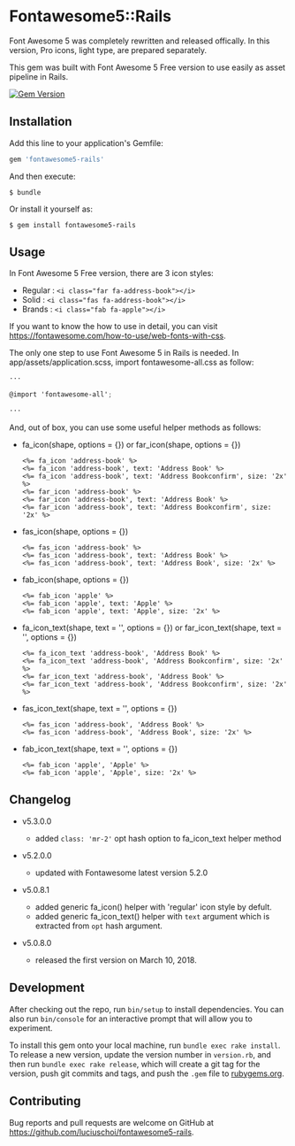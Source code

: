 # Fontawesome5::Rails

Font Awesome 5 was completely rewritten and released offically.
In this version, Pro icons, light type, are prepared separately.

This gem was built with Font Awesome 5 Free version to use easily as asset pipeline in Rails.

[![Gem Version](https://badge.fury.io/rb/fontawesome5-rails.svg)](https://badge.fury.io/rb/fontawesome5-rails)

## Installation

Add this line to your application's Gemfile:

```ruby
gem 'fontawesome5-rails'
```

And then execute:

    $ bundle

Or install it yourself as:

    $ gem install fontawesome5-rails

## Usage

In Font Awesome 5 Free version, there are 3 icon styles:

  - Regular : `<i class="far fa-address-book"></i>`
  - Solid   : `<i class="fas fa-address-book"></i>`
  - Brands  : `<i class="fab fa-apple"></i>`

If you want to know the how to use in detail, you can visit https://fontawesome.com/how-to-use/web-fonts-with-css.

The only one step to use Font Awesome 5 in Rails is needed. In app/assets/application.scss, import fontawesome-all.css as follow:

```scss
···

@import 'fontawesome-all';

···
```

And, out of box, you can use some useful helper methods as follows:

  - fa_icon(shape, options = {}) or far_icon(shape, options = {})
    ```erb
    <%= fa_icon 'address-book' %>
    <%= fa_icon 'address-book', text: 'Address Book' %>
    <%= fa_icon 'address-book', text: 'Address Bookconfirm', size: '2x' %>
    <%= far_icon 'address-book' %>
    <%= far_icon 'address-book', text: 'Address Book' %>
    <%= far_icon 'address-book', text: 'Address Bookconfirm', size: '2x' %>
    ```
  - fas_icon(shape, options = {})
    ```erb
    <%= fas_icon 'address-book' %>
    <%= fas_icon 'address-book', text: 'Address Book' %>
    <%= fas_icon 'address-book', text: 'Address Book', size: '2x' %>
    ```
  - fab_icon(shape, options = {})
    ```erb
    <%= fab_icon 'apple' %>
    <%= fab_icon 'apple', text: 'Apple' %>
    <%= fab_icon 'apple', text: 'Apple', size: '2x' %>
    ```
  - fa_icon_text(shape, text = '', options = {}) or far_icon_text(shape, text = '', options = {})
    ```erb
    <%= fa_icon_text 'address-book', 'Address Book' %>
    <%= fa_icon_text 'address-book', 'Address Bookconfirm', size: '2x' %>
    <%= far_icon_text 'address-book', 'Address Book' %>
    <%= far_icon_text 'address-book', 'Address Bookconfirm', size: '2x' %>
    ```
  - fas_icon_text(shape, text = '', options = {})
    ```erb
    <%= fas_icon 'address-book', 'Address Book' %>
    <%= fas_icon 'address-book', 'Address Book', size: '2x' %>
    ```
  - fab_icon_text(shape, text = '', options = {})
    ```erb
    <%= fab_icon 'apple', 'Apple' %>
    <%= fab_icon 'apple', 'Apple', size: '2x' %>
    ```
    
## Changelog

  - v5.3.0.0
    - added `class: 'mr-2'` opt hash option to fa_icon_text helper method

  - v5.2.0.0
    - updated with Fontawesome latest version 5.2.0

  - v5.0.8.1
    - added generic fa_icon() helper with 'regular' icon style by defult.
    - added generic fa_icon_text() helper with `text` argument which is extracted from `opt` hash argument.

  - v5.0.8.0
    - released the first version on March 10, 2018.

## Development

After checking out the repo, run `bin/setup` to install dependencies. You can also run `bin/console` for an interactive prompt that will allow you to experiment.

To install this gem onto your local machine, run `bundle exec rake install`. To release a new version, update the version number in `version.rb`, and then run `bundle exec rake release`, which will create a git tag for the version, push git commits and tags, and push the `.gem` file to [rubygems.org](https://rubygems.org).

## Contributing

Bug reports and pull requests are welcome on GitHub at https://github.com/luciuschoi/fontawesome5-rails.

